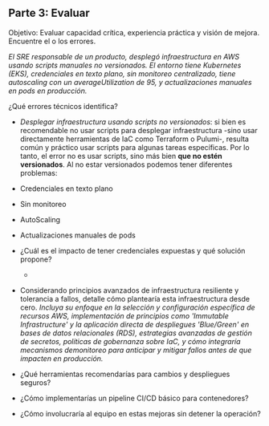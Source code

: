 ## Parte 3: Evaluar

Objetivo: Evaluar capacidad crítica, experiencia práctica y visión de mejora. Encuentre el o los errores.

*El SRE responsable de un producto, desplegó infraestructura en AWS usando scripts manuales no versionados. El entorno tiene Kubernetes (EKS), credenciales en texto plano, sin monitoreo centralizado, tiene autoscaling con un averageUtilization de 95, y actualizaciones manuales en pods en producción.*

¿Qué errores técnicos identifica?

  - *Desplegar infraestructura usando scripts no versionados*: si bien es recomendable no usar scripts para desplegar infraestructura -sino usar directamente herramientas de IaC como Terraform o Pulumi-, resulta común y práctico usar scripts para algunas tareas específicas. Por lo tanto, el error no es usar scripts, sino más bien **que no estén versionados**. Al no estar versionados podemos tener diferentes problemas:

  - Credenciales en texto plano
  - Sin monitoreo
  - AutoScaling
  - Actualizaciones manuales de pods


- ¿Cuál es el impacto de tener credenciales expuestas y qué solución propone?

  - 

- Considerando principios avanzados de infraestructura resiliente y tolerancia a fallos, detalle cómo plantearía esta infraestructura desde cero.
  *Incluya su enfoque en la selección y configuración específica de recursos AWS, implementación de principios como 'Immutable Infrastructure' y la aplicación directa de despliegues 'Blue/Green' en bases de datos relacionales (RDS), estrategias avanzadas de gestión de secretos, políticas de gobernanza sobre IaC, y cómo integraría mecanismos demonitoreo para anticipar y mitigar fallos antes de que impacten en producción.*

- ¿Qué herramientas recomendarías para cambios y despliegues seguros?

- ¿Cómo implementarías un pipeline CI/CD básico para contenedores?

- ¿Cómo involucraría al equipo en estas mejoras sin detener la operación?